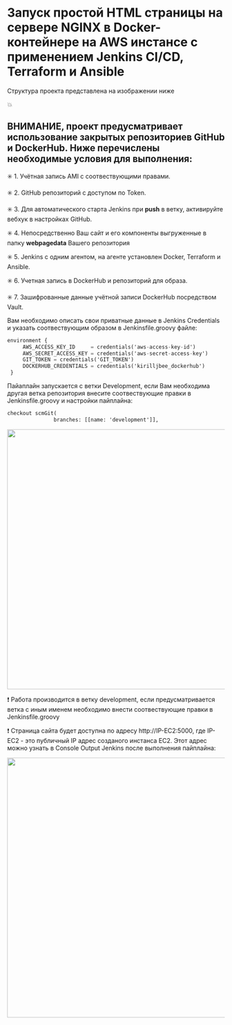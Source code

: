 # Запуск простой HTML cтраницы на сервере NGINX в Docker-контейнере на AWS инстансе c применением Jenkins CI/CD, Terraform и Ansible

Структура проекта представлена на изображении ниже

:boom: 
## ВНИМАНИЕ, проект предусматривает использование закрытых репозиториев GitHub и  DockerHub. Ниже перечислены необходимые условия для выполнения:

:eight_spoked_asterisk: 1. Учётная запись AMI с соотвествующими правами.

:eight_spoked_asterisk: 2. GitHub репозиторий с доступом по Token.

:eight_spoked_asterisk: 3. Для автоматического старта Jenkins при **push** в ветку, активируйте вебхук в настройках GitHub.

:eight_spoked_asterisk: 4. Непосредственно Ваш сайт и его компоненты выгруженные в папку **webpagedata** Вашего репозитория

:eight_spoked_asterisk: 5. Jenkins с одним агентом, на агенте установлен Docker, Terraform и Ansible.

:eight_spoked_asterisk: 6. Учетная запись в DockerHub и репозиторий для образа.

:eight_spoked_asterisk: 7. Зашифрованные данные учётной записи DockerHub посредством Vault.

Вам необходимо описать свои приватные данные в Jenkins Credentials и  указать соотвествующим образом в Jenkinsfile.groovy файле: 

   ```tf
   environment {
        AWS_ACCESS_KEY_ID     = credentials('aws-access-key-id')
        AWS_SECRET_ACCESS_KEY = credentials('aws-secret-access-key')
        GIT_TOKEN = credentials('GIT_TOKEN')
        DOCKERHUB_CREDENTIALS = credentials('kirilljbee_dockerhub')
    }
   ```
Пайаплайн запускается с ветки Development, если Вам необходима другая ветка репозитория внесите соотвествующие правки в Jenkinsfile.groovy и настройки пайплайна:

```tf
checkout scmGit(
               branches: [[name: 'development']],
```
<img width="600" src="https://github.com/KirillJBee/diplomataskbeta/assets/77605315/3153df83-0e7f-46cb-81b1-cdebe3d8493a">

:exclamation: Работа производится в ветку development, если предусматривается ветка с иным именем необходимо внести соотвествующие правки в Jenkinsfile.groovy

:exclamation: Страница сайта будет доступна по адресу http://IP-EC2:5000, где IP-EC2 - это публичный IP адрес созданого инстанса EC2.
Этот адрес можно узнать в Console Output Jenkins после выполнения пайплайна:

<img width="600" src="https://github.com/KirillJBee/diplomataskbeta/assets/77605315/0cebecf0-257d-499f-b4c0-a6b7363319cb">

